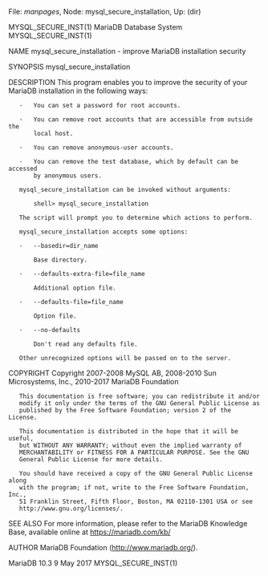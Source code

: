 File: *manpages*,  Node: mysql_secure_installation,  Up: (dir)

MYSQL_SECURE_INST(1)        MariaDB Database System       MYSQL_SECURE_INST(1)



NAME
       mysql_secure_installation - improve MariaDB installation security

SYNOPSIS
       mysql_secure_installation

DESCRIPTION
       This program enables you to improve the security of your MariaDB
       installation in the following ways:

       ·   You can set a password for root accounts.

       ·   You can remove root accounts that are accessible from outside the
           local host.

       ·   You can remove anonymous-user accounts.

       ·   You can remove the test database, which by default can be accessed
           by anonymous users.

       mysql_secure_installation can be invoked without arguments:

           shell> mysql_secure_installation

       The script will prompt you to determine which actions to perform.

       mysql_secure_installation accepts some options:

       ·   --basedir=dir_name

           Base directory.

       ·   --defaults-extra-file=file_name

           Additional option file.

       ·   --defaults-file=file_name

           Option file.

       ·   --no-defaults

           Don't read any defaults file.

       Other unrecognized options will be passed on to the server.

COPYRIGHT
       Copyright 2007-2008 MySQL AB, 2008-2010 Sun Microsystems, Inc.,
       2010-2017 MariaDB Foundation

       This documentation is free software; you can redistribute it and/or
       modify it only under the terms of the GNU General Public License as
       published by the Free Software Foundation; version 2 of the License.

       This documentation is distributed in the hope that it will be useful,
       but WITHOUT ANY WARRANTY; without even the implied warranty of
       MERCHANTABILITY or FITNESS FOR A PARTICULAR PURPOSE. See the GNU
       General Public License for more details.

       You should have received a copy of the GNU General Public License along
       with the program; if not, write to the Free Software Foundation, Inc.,
       51 Franklin Street, Fifth Floor, Boston, MA 02110-1301 USA or see
       http://www.gnu.org/licenses/.


SEE ALSO
       For more information, please refer to the MariaDB Knowledge Base,
       available online at https://mariadb.com/kb/

AUTHOR
       MariaDB Foundation (http://www.mariadb.org/).



MariaDB 10.3                      9 May 2017              MYSQL_SECURE_INST(1)
